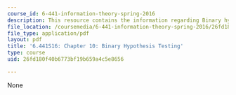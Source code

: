 ```yaml
---
course_id: 6-441-information-theory-spring-2016
description: This resource contains the information regarding Binary hypothesis testing.
file_location: /coursemedia/6-441-information-theory-spring-2016/26fd180f40b6773bf19b659a4c5e8656_MIT6_441S16_chapter_10.pdf
file_type: application/pdf
layout: pdf
title: '6.441S16: Chapter 10: Binary Hypothesis Testing'
type: course
uid: 26fd180f40b6773bf19b659a4c5e8656

---
```

None